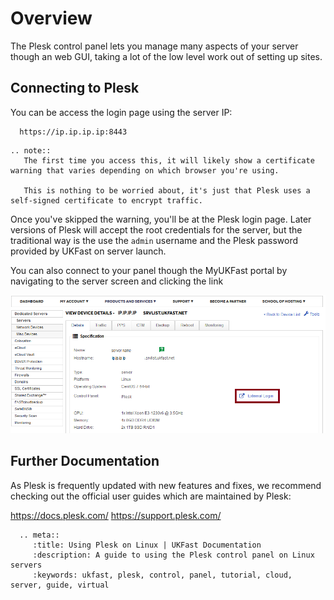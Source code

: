 # Overview

The Plesk control panel lets you manage many aspects of your server though an web GUI, taking a lot of the low level work out of setting up sites.

## Connecting to Plesk

You can be access the login page using the server IP:

```console
  https://ip.ip.ip.ip:8443
```

```eval_rst
.. note::
   The first time you access this, it will likely show a certificate warning that varies depending on which browser you're using.

   This is nothing to be worried about, it's just that Plesk uses a self-signed certificate to encrypt traffic.
```

Once you've skipped the warning, you'll be at the Plesk login page. Later versions of Plesk will accept the root credentials for the server, but the traditional way is the use the `admin` username and the Plesk password provided by UKFast on server launch.

You can also connect to your panel though the MyUKFast portal by navigating to the server screen and clicking the link

![Plesk login](files/plesk_ukfast_login.png)

## Further Documentation

As Plesk is frequently updated with new features and fixes, we recommend checking out the official user guides which are maintained by Plesk:

<https://docs.plesk.com/>
<https://support.plesk.com/>

```eval_rst
  .. meta::
     :title: Using Plesk on Linux | UKFast Documentation
     :description: A guide to using the Plesk control panel on Linux servers
     :keywords: ukfast, plesk, control, panel, tutorial, cloud, server, guide, virtual
